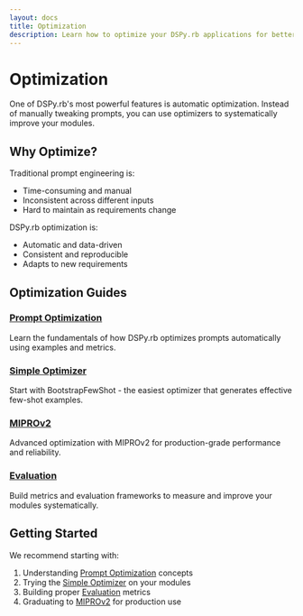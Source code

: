 ```yaml
---
layout: docs
title: Optimization
description: Learn how to optimize your DSPy.rb applications for better performance
---
```


# Optimization

One of DSPy.rb's most powerful features is automatic optimization. Instead of manually tweaking prompts, you can use optimizers to systematically improve your modules.

## Why Optimize?

Traditional prompt engineering is:
- Time-consuming and manual
- Inconsistent across different inputs
- Hard to maintain as requirements change

DSPy.rb optimization is:
- Automatic and data-driven
- Consistent and reproducible
- Adapts to new requirements

## Optimization Guides

### [Prompt Optimization](/optimization/prompt-optimization/)
Learn the fundamentals of how DSPy.rb optimizes prompts automatically using examples and metrics.

### [Simple Optimizer](/optimization/simple-optimizer/)
Start with BootstrapFewShot - the easiest optimizer that generates effective few-shot examples.

### [MIPROv2](/optimization/miprov2/)
Advanced optimization with MIPROv2 for production-grade performance and reliability.

### [Evaluation](/optimization/evaluation/)
Build metrics and evaluation frameworks to measure and improve your modules systematically.

## Getting Started

We recommend starting with:
1. Understanding [Prompt Optimization](/optimization/prompt-optimization/) concepts
2. Trying the [Simple Optimizer](/optimization/simple-optimizer/) on your modules
3. Building proper [Evaluation](/optimization/evaluation/) metrics
4. Graduating to [MIPROv2](/optimization/miprov2/) for production use